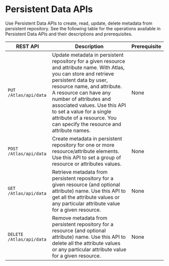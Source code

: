 # Persistent Data APIs

Use Persistent Data APIs to create, read, update, delete metadata from persistent repository. See the following table for the operations available in Persistent Data APIs and their descriptions and prerequisites.

|REST API|Description|Prerequisite|
|--------|-----------|-------------|
|`PUT /Atlas/api/data`|Update metadata in persistent repository for a given resource and attribute name. With Atlas, you can store and retrieve persistent data by user, resource name, and attribute. A resource can have any number of attributes and associated values. Use this API to set a value for a single attribute of a resource. You can specify the resource and attribute names.|None|
|`POST /Atlas/api/data`|Create metadata in persistent repository for one or more resource/attribute elements. Use this API to set a group of resource or attributes values.|None|
|`GET /Atlas/api/data`|Retrieve metadata from persistent repository for a given resource \(and optional attribute\) name. Use this API to get all the attribute values or any particular attribute value for a given resource.|None|
|`DELETE /Atlas/api/data`|Remove metadata from persistent repository for a resource \(and optional attribute\) name. Use this API to delete all the attribute values or any particular attribute value for a given resource.|None|
